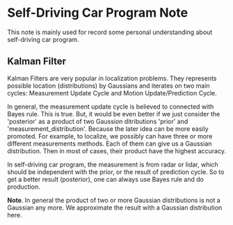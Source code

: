 # Self-Driving Car Program Note

This note is mainly used for record some personal understanding about self-driving car program. 

## Kalman Filter

Kalman Filters are very popular in localization problems. They represents possible location (distributions) by Gaussians and iterates on two main cycles: Measurement Update Cycle and Motion Update/Prediction Cycle. 

In general, the measurement update cycle is believed to connected with Bayes rule. This is true. But, it would be even better if we just consider the 'posterior' as a product of two Gaussion ditributions 'prior' and 'measurement_distribution'. Because the later idea can be more easily promoted. For example, to localize, we possibly can have three or more different measurements methods. Each of them can give us a Gaussian distribution. Then in most of cases, their product have the highest accuracy. 

In self-driving car program, the measurement is from radar or lidar, which should be independent with the prior, or the result of prediction cycle. So to get a better result (posterior), one can always use Bayes rule and do production. 

**Note**. In general the product of two or more Gaussian distributions is not a Gaussian any more. We approximate the result with a Gaussian distribution here. 

